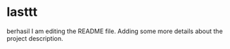 # lasttt
berhasil
I am editing the README file. Adding some more details about the project description.
